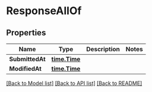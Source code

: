 # ResponseAllOf

## Properties

Name | Type | Description | Notes
------------ | ------------- | ------------- | -------------
**SubmittedAt** | [**time.Time**](time.Time.md) |  | 
**ModifiedAt** | [**time.Time**](time.Time.md) |  | 

[[Back to Model list]](../README.md#documentation-for-models) [[Back to API list]](../README.md#documentation-for-api-endpoints) [[Back to README]](../README.md)


